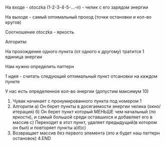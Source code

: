 На входе - otoczka (1-2-3-4-5-...-n)
          - челик с его зарядом энергии

На выходе - самый оптимальный проход (точки остановки и кол-во кругов)

Соотношение otoczka - яркость



Алгоритм:

На прохождение одного пункта (от одного к другому)
тратится 1 единица энергии

Нам нужно определить паттерн

1 идея - считать следующий оптимальный пункт отсановки
на каждом пункте

У нас есть определенное кол-во энергии (допустим максимум 10)

1. Чувак начинает с пронумированного пункта под номером 1
2. Алгоритм
  а) Он берет пункты в досягаемости энергии челика (окно/итерация)
  б) Он берет пункт который МЕНЬШЕ чем начальный (по яркости), и самый большой среди оставшихся и
    добавляет его в массив
  с) Переходит в этот пункт, удаляет предыдущий(в котором он был) и повторяет пункты а)б)с)
3. Возвращает массив без первого элемента (это и будет наш паттерн остановок)
4.END

